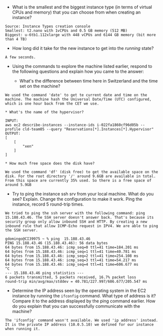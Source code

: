 * What is the smallest and the biggest instance type (in terms of
  virtual CPUs and memory) that you can choose from when creating an
  instance?

```
Source: Instance Types creation console
Smallest: t2.nano with 1vCPUs and 0.5 GB memory (512 MB) 
Biggest: u-6tb1.112xlarge with 448 vCPUs and 6144 GB memory (bit more than 4 TB)
```

* How long did it take for the new instance to get into the _running_
  state?

```
A few seconds.
```

* Using the commands to explore the machine listed earlier, respond to
  the following questions and explain how you came to the answer:

    * What's the difference between time here in Switzerland and the time set on
      the machine?
```
We used the command 'date' to get te current date and time on the machine. The machine hash the Universal Date/Time (UTC) configured, which is one hour back from the CET we use.
```

    * What's the name of the hypervisor?
```
INPUT:
aws ec2 describe-instances --instance-ids i-022fa1860cf96d05b --profile cld-team05 --query "Reservations[*].Instances[*].Hypervisor"
OUTPUT:
[
    [
        "xen"
    ]
]
```

    * How much free space does the disk have?
```
We used the command 'df' (disk free) to get the available space on the disk. For the root directory '/' around 9.6GB are available in total. From this space are currently 35% used. So there is a free space of around 5.9GB
```


* Try to ping the instance ssh srv from your local machine. What do you see?
  Explain. Change the configuration to make it work. Ping the
  instance, record 5 round-trip times.

```
We tried to ping the ssh server with the following command: ping 15.188.43.46. The SSH server doesn't answer back. That's because its security group only allow inbound SSH and HTTP. By creating a new inbound rule that allow ICMP-Echo request in IPV4. We are able to ping the SSH server.

gdomingo@CI39975 ~ % ping  15.188.43.46
PING 15.188.43.46 (15.188.43.46): 56 data bytes
64 bytes from 15.188.43.46: icmp_seq=0 ttl=41 time=184.201 ms
64 bytes from 15.188.43.46: icmp_seq=1 ttl=41 time=40.781 ms
64 bytes from 15.188.43.46: icmp_seq=2 ttl=41 time=254.108 ms
64 bytes from 15.188.43.46: icmp_seq=3 ttl=41 time=54.217 ms
64 bytes from 15.188.43.46: icmp_seq=4 ttl=41 time=606.677 ms
^C
--- 15.188.43.46 ping statistics ---
6 packets transmitted, 5 packets received, 16.7% packet loss
round-trip min/avg/max/stddev = 40.781/227.997/606.677/205.547 ms
```

* Determine the IP address seen by the operating system in the EC2
  instance by running the `ifconfig` command. What type of address
  is it? Compare it to the address displayed by the ping command
  earlier. How do you explain that you can successfully communicate
  with the machine?

```
The 'ifconfig' command wasn't available. We used 'ip address' instead.
It is the private IP address (10.0.5.10) we defined for our instance when running it.
```
